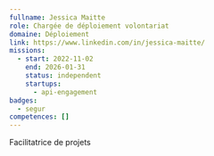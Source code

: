 ```yaml
---
fullname: Jessica Maitte
role: Chargée de déploiement volontariat
domaine: Déploiement
link: https://www.linkedin.com/in/jessica-maitte/
missions:
  - start: 2022-11-02
    end: 2026-01-31
    status: independent
    startups:
      - api-engagement
badges:
  - segur
competences: []
---
```

Facilitatrice de projets